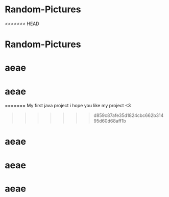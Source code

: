 # Random-Pictures
<<<<<<< HEAD
# Random-Pictures
# aeae
# aeae
=======
My first java project i hope you like my project <3
>>>>>>> d859c87afe35d1824cbc662b31495d60d68aff1b
# aeae
# aeae
# aeae
